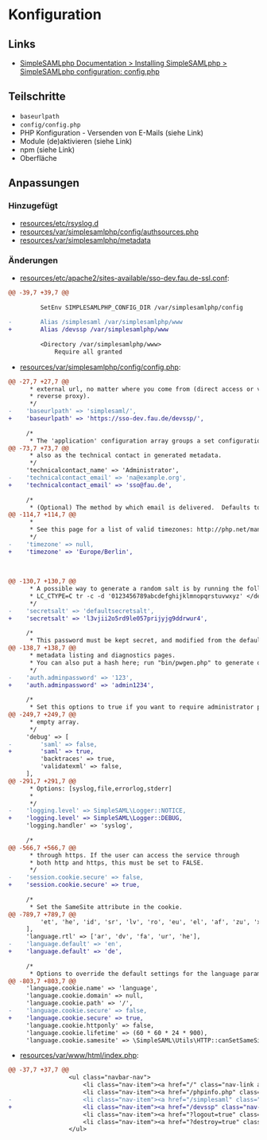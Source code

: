 # Konfiguration

## Links
* [SimpleSAMLphp Documentation > Installing SimpleSAMLphp > SimpleSAMLphp configuration: config.php](https://simplesamlphp.org/docs/stable/simplesamlphp-install#section_7)

## Teilschritte
* `baseurlpath`
* `config/config.php`
* PHP Konfiguration - Versenden von E-Mails (siehe Link)
* Module (de)aktivieren (siehe Link)
* npm (siehe Link)
* Oberfläche

[//]: # (AUTOGENERATE START)
## Anpassungen
### Hinzugefügt
* [resources/etc/rsyslog.d](../../../blob/main/03_konfiguration/resources/etc/rsyslog.d)
* [resources/var/simplesamlphp/config/authsources.php](../../../blob/main/03_konfiguration/resources/var/simplesamlphp/config/authsources.php)
* [resources/var/simplesamlphp/metadata](../../../blob/main/03_konfiguration/resources/var/simplesamlphp/metadata)

### Änderungen
* [resources/etc/apache2/sites-available/sso-dev.fau.de-ssl.conf](../../../blob/main/03_konfiguration/resources/etc/apache2/sites-available/sso-dev.fau.de-ssl.conf):
```diff
@@ -39,7 +39,7 @@
 
         SetEnv SIMPLESAMLPHP_CONFIG_DIR /var/simplesamlphp/config
 
-        Alias /simplesaml /var/simplesamlphp/www
+        Alias /devssp /var/simplesamlphp/www
 
         <Directory /var/simplesamlphp/www>
             Require all granted
```
* [resources/var/simplesamlphp/config/config.php](../../../blob/main/03_konfiguration/resources/var/simplesamlphp/config/config.php):
```diff
@@ -27,7 +27,7 @@
      * external url, no matter where you come from (direct access or via the
      * reverse proxy).
      */
-    'baseurlpath' => 'simplesaml/',
+    'baseurlpath' => 'https://sso-dev.fau.de/devssp/',
 
     /*
      * The 'application' configuration array groups a set configuration options
@@ -73,7 +73,7 @@
      * also as the technical contact in generated metadata.
      */
     'technicalcontact_name' => 'Administrator',
-    'technicalcontact_email' => 'na@example.org',
+    'technicalcontact_email' => 'sso@fau.de',
 
     /*
      * (Optional) The method by which email is delivered.  Defaults to mail which utilizes the
@@ -114,7 +114,7 @@
      *
      * See this page for a list of valid timezones: http://php.net/manual/en/timezones.php
      */
-    'timezone' => null,
+    'timezone' => 'Europe/Berlin',
 
 
 
@@ -130,7 +130,7 @@
      * A possible way to generate a random salt is by running the following command from a unix shell:
      * LC_CTYPE=C tr -c -d '0123456789abcdefghijklmnopqrstuvwxyz' </dev/urandom | dd bs=32 count=1 2>/dev/null;echo
      */
-    'secretsalt' => 'defaultsecretsalt',
+    'secretsalt' => 'l3vjii2o5rd9le057prijyjg9ddrwur4',
 
     /*
      * This password must be kept secret, and modified from the default value 123.
@@ -138,7 +138,7 @@
      * metadata listing and diagnostics pages.
      * You can also put a hash here; run "bin/pwgen.php" to generate one.
      */
-    'auth.adminpassword' => '123',
+    'auth.adminpassword' => 'admin1234',
 
     /*
      * Set this options to true if you want to require administrator password to access the web interface
@@ -249,7 +249,7 @@
      * empty array.
      */
     'debug' => [
-        'saml' => false,
+        'saml' => true,
         'backtraces' => true,
         'validatexml' => false,
     ],
@@ -291,7 +291,7 @@
      * Options: [syslog,file,errorlog,stderr]
      *
      */
-    'logging.level' => SimpleSAML\Logger::NOTICE,
+    'logging.level' => SimpleSAML\Logger::DEBUG,
     'logging.handler' => 'syslog',
 
     /*
@@ -566,7 +566,7 @@
      * through https. If the user can access the service through
      * both http and https, this must be set to FALSE.
      */
-    'session.cookie.secure' => false,
+    'session.cookie.secure' => true,
 
     /*
      * Set the SameSite attribute in the cookie.
@@ -789,7 +789,7 @@
         'et', 'he', 'id', 'sr', 'lv', 'ro', 'eu', 'el', 'af', 'zu', 'xh', 'st',
     ],
     'language.rtl' => ['ar', 'dv', 'fa', 'ur', 'he'],
-    'language.default' => 'en',
+    'language.default' => 'de',
 
     /*
      * Options to override the default settings for the language parameter
@@ -803,7 +803,7 @@
     'language.cookie.name' => 'language',
     'language.cookie.domain' => null,
     'language.cookie.path' => '/',
-    'language.cookie.secure' => false,
+    'language.cookie.secure' => true,
     'language.cookie.httponly' => false,
     'language.cookie.lifetime' => (60 * 60 * 24 * 900),
     'language.cookie.samesite' => \SimpleSAML\Utils\HTTP::canSetSameSiteNone() ? 'None' : null,
```
* [resources/var/www/html/index.php](../../../blob/main/03_konfiguration/resources/var/www/html/index.php):
```diff
@@ -37,7 +37,7 @@
                 <ul class="navbar-nav">
                     <li class="nav-item"><a href="/" class="nav-link active">Home</a></li>
                     <li class="nav-item"><a href="/phpinfo.php" class="nav-link">PHP Info</a></li>
-                    <li class="nav-item"><a href="/simplesaml" class="nav-link">SimpleSAMLphp</a></li>
+                    <li class="nav-item"><a href="/devssp" class="nav-link">SimpleSAMLphp</a></li>
                     <li class="nav-item"><a href="?logout=true" class="nav-link"><i class="bi bi-box-arrow-right"></i>Abmelden</a></li>
                     <li class="nav-item"><a href="?destroy=true" class="nav-link"><i class="bi bi-box-arrow-right"></i>Destroy</a></li>
                 </ul>
```

[//]: # (AUTOGENERATE END)
